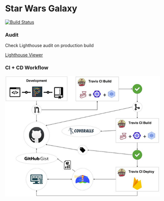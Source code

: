 # Star Wars Galaxy

[![Build Status](https://travis-ci.org/civa86/star-wars-galaxy.svg?branch=master)](https://travis-ci.org/civa86/star-wars-galaxy)

### Audit

Check Lighthouse audit on production build

[Lighthouse Viewer](https://googlechrome.github.io/lighthouse/viewer/?gist=f01219ac55a43bb2d52657f959a98acc)

### CI + CD Workflow

![workflow](docs/img/workflow.jpg 'CI + CD Workflow')
